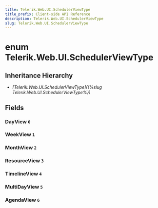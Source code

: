 ```yaml
---
title: Telerik.Web.UI.SchedulerViewType
title_prefix: Client-side API Reference
description: Telerik.Web.UI.SchedulerViewType
slug: Telerik.Web.UI.SchedulerViewType
---
```


# enum Telerik.Web.UI.SchedulerViewType

## Inheritance Hierarchy

* *[Telerik.Web.UI.SchedulerViewType]({%slug Telerik.Web.UI.SchedulerViewType%})*

## Fields

### DayView `0`

### WeekView `1`

### MonthView `2`

### ResourceView `3`

### TimelineView `4`

### MultiDayView `5`

### AgendaView `6`


